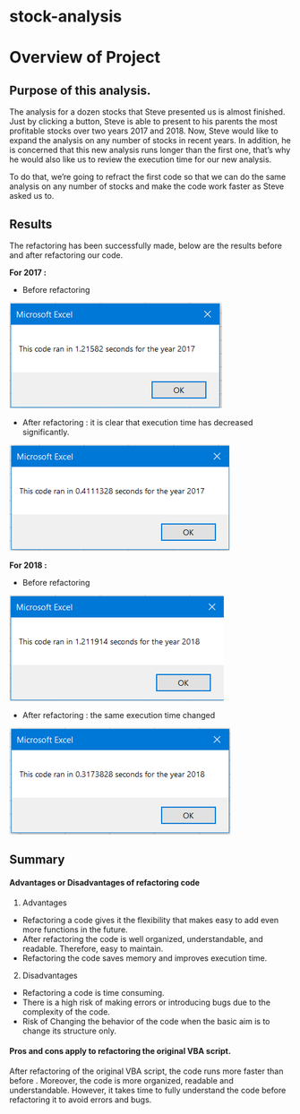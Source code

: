 # stock-analysis
# Overview of Project
## Purpose of this analysis.

  The analysis for a dozen stocks that Steve presented us is almost finished. Just by clicking a button, Steve is able to present to his parents the most profitable stocks over  two years 2017 and 2018. Now, Steve would like to expand the analysis on any number of stocks in recent years. In addition, he is concerned that this new analysis runs longer than the first one, that’s why he would also like us to review the execution time for our new analysis.

  To do that, we’re going to refract the first code so that we can do the same analysis on any number of stocks and make the code work faster as Steve asked us to.

## Results

The refactoring has been successfully made, below are the results before and after refactoring our code.

**For 2017 :**

* Before refactoring

![2017 Before refactoring](https://github.com/muhisan/stock-analysis/blob/main/Resources/2017%20before%20refactoring.png)

* After refactoring : it is clear that execution time has decreased significantly.

![2017 After refactoring](https://github.com/muhisan/stock-analysis/blob/main/Resources/2017%20after%20refactoring.png)

**For 2018 :**

* Before refactoring

![2018 Before refactoring](https://github.com/muhisan/stock-analysis/blob/main/Resources/2018%20before%20refactoring.png)

* After refactoring : the same execution time changed 

![2018 After refactoring](https://github.com/muhisan/stock-analysis/blob/main/Resources/2018%20after%20refactoring.png)

## Summary
#### Advantages or Disadvantages of refactoring code
1. Advantages
* Refactoring a code gives it the flexibility that makes easy to add even more functions in the future.
* After refactoring the code is well organized, understandable, and readable. Therefore, easy to maintain.
* Refactoring the code saves memory and improves execution time.

2. Disadvantages
* Refactoring a code is time consuming.
* There is a high risk of making errors or introducing bugs due to the complexity of the code.
* Risk of Changing the behavior of the code when the basic aim is to change its structure only.

#### Pros and cons apply to refactoring the original VBA script.
After refactoring of the original VBA script, the code runs more faster than before . Moreover, the code is more organized, readable and understandable.
However, it takes time to fully understand the code before refactoring it to avoid errors and bugs.




